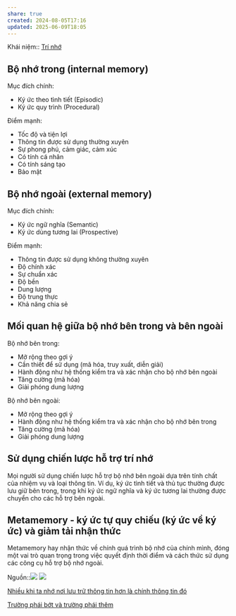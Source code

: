 ```yaml
---
share: true
created: 2024-08-05T17:16
updated: 2025-06-09T18:05
---
```

Khái niệm:: [Trí nhớ](../../../%CE%9E%20Kh%C3%A1i%20ni%E1%BB%87m/Nh%E1%BA%ADn%20th%E1%BB%A9c/Tr%C3%AD%20nh%E1%BB%9B.md)

## Bộ nhớ trong (internal memory)
Mục đích chính:
- Ký ức theo tình tiết (Episodic)
- Ký ức quy trình (Procedural)

Điểm mạnh:
- Tốc độ và tiện lợi
- Thông tin được sử dụng thường xuyên
- Sự phong phú, cảm giác, cảm xúc
- Có tính cá nhân
- Có tính sáng tạo
- Bảo mật
## Bộ nhớ ngoài (external memory)
Mục đích chính:
- Ký ức ngữ nghĩa (Semantic)
- Ký ức dùng tương lai (Prospective)

Điểm mạnh:
- Thông tin được sử dụng không thường xuyên
- Độ chính xác
- Sự chuẩn xác
- Độ bền
- Dung lượng
- Độ trung thực
- Khả năng chia sẻ
## Mối quan hệ giữa bộ nhớ bên trong và bên ngoài
Bộ nhớ bên trong:
- Mở rộng theo gợi ý
- Cần thiết để sử dụng (mã hóa, truy xuất, diễn giải)
- Hành động như hệ thống kiểm tra và xác nhận cho bộ nhớ bên ngoài
- Tăng cường (mã hóa)
- Giải phóng dung lượng

Bộ nhớ bên ngoài:
- Mở rộng theo gợi ý
- Hành động như hệ thống kiểm tra và xác nhận cho bộ nhớ bên trong
- Tăng cường (mã hóa)
- Giải phóng dung lượng
## Sử dụng chiến lược hỗ trợ trí nhớ
Mọi người sử dụng chiến lược hỗ trợ bộ nhớ bên ngoài dựa trên tính chất của nhiệm vụ và loại thông tin. Ví dụ, ký ức tình tiết và thủ tục thường được lưu giữ bên trong, trong khi ký ức ngữ nghĩa và ký ức tương lai thường được chuyển cho các hỗ trợ bên ngoài.

## Metamemory - ký ức tự quy chiếu (ký ức về ký ức) và giảm tải nhận thức
Metamemory hay nhận thức về chính quá trình bộ nhớ của chính mình, đóng một vai trò quan trọng trong việc quyết định thời điểm và cách thức sử dụng các công cụ hỗ trợ bộ nhớ ngoài.

Nguồn::![](https://i.imgur.com/7Akkvmx.png)
![](https://i.imgur.com/USfoDXS.jpeg)

[Nhiều khi ta nhớ nơi lưu trữ thông tin hơn là chính thông tin đó](./Nhi%E1%BB%81u%20khi%20ta%20nh%E1%BB%9B%20n%C6%A1i%20l%C6%B0u%20tr%E1%BB%AF%20th%C3%B4ng%20tin%20h%C6%A1n%20l%C3%A0%20ch%C3%ADnh%20th%C3%B4ng%20tin%20%C4%91%C3%B3.md)

[Trường phái bớt và trường phái thêm](../../../../%F0%9F%93%9CT%C3%A0i%20nguy%C3%AAn/Gi%E1%BA%A3i%20ph%C3%A1p%20k%E1%BB%B9%20thu%E1%BA%ADt/C%E1%BB%99ng%20%C4%91%E1%BB%93ng%20online/Wikipedia/Tr%C6%B0%E1%BB%9Dng%20ph%C3%A1i%20b%E1%BB%9Bt%20v%C3%A0%20tr%C6%B0%E1%BB%9Dng%20ph%C3%A1i%20th%C3%AAm.md)

